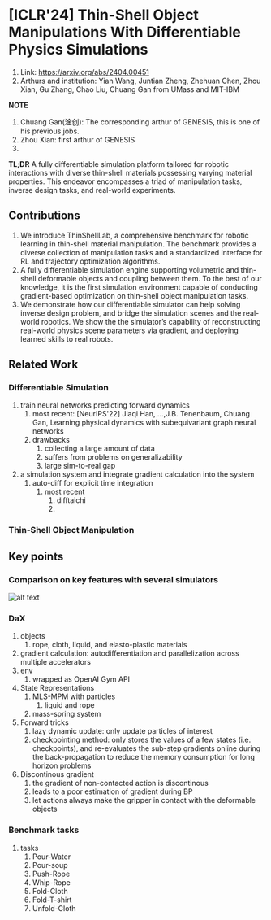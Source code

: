 # [ICLR'24] Thin-Shell Object Manipulations With Differentiable Physics Simulations
1. Link: https://arxiv.org/abs/2404.00451
2. Arthurs and institution: Yian Wang, Juntian Zheng, Zhehuan Chen, Zhou Xian, Gu Zhang, Chao Liu, Chuang Gan from UMass and MIT-IBM

**NOTE**
1. Chuang Gan(淦创): The corresponding arthur of GENESIS, this is one of his previous jobs.
2. Zhou Xian: first arthur of GENESIS
3. 
**TL;DR**
A fully differentiable simulation platform tailored for robotic interactions with diverse thin-shell materials possessing varying material properties.  This endeavor encompasses a triad of manipulation tasks, inverse design tasks, and real-world experiments. 

## Contributions
1.  We introduce ThinShellLab, a comprehensive benchmark for robotic learning in thin-shell material manipulation. The benchmark provides a diverse collection of manipulation tasks and a standardized interface for RL and trajectory optimization algorithms.
2. A fully differentiable simulation engine supporting volumetric and thin-shell deformable objects and coupling between them. To the best of our knowledge, it is the first simulation environment capable of conducting gradient-based optimization on thin-shell object manipulation tasks.
3. We demonstrate how our differentiable simulator can help solving inverse design problem, and bridge the simulation scenes and the real-world robotics. We show the the simulator’s capability of reconstructing real-world physics scene parameters via gradient, and deploying learned skills to real robots.
## Related Work
### Differentiable Simulation
1. train neural networks predicting forward dynamics
   1. most recent: [NeurIPS'22] Jiaqi Han, ...,J.B. Tenenbaum, Chuang Gan, Learning physical dynamics with subequivariant graph neural networks
   2. drawbacks
      1. collecting a large amount of data
      2. suffers from problems on generalizability
      3. large sim-to-real gap
2.  a simulation system and integrate gradient calculation into the system
    1.  auto-diff for explicit time integration
        1.  most recent
            1.  difftaichi
            2.  
### Thin-Shell Object Manipulation
## Key points
### Comparison on key features with several simulators
![alt text](image.png)
### DaX
1. objects
   1. rope, cloth, liquid, and elasto-plastic materials
2. gradient calculation:  autodifferentiation and parallelization across multiple accelerators
3. env
   1. wrapped as OpenAI Gym API
4. State Representations
   1. MLS-MPM with particles
      1. liquid and rope
   2. mass-spring system
5. Forward tricks
   1. lazy dynamic update: only update particles of interest
   2. checkpointing method: only stores the values of a few states (i.e. checkpoints), and re-evaluates the sub-step gradients online during the back-propagation to reduce the memory consumption for long horizon problems
6. Discontinous gradient
   1. the gradient of non-contacted action is discontinous
   2. leads to a poor estimation of gradient during BP
   3. let actions always make the gripper in contact with the deformable objects
   
### Benchmark tasks
1. tasks
   1. Pour-Water
   2. Pour-soup
   3. Push-Rope
   4. Whip-Rope
   5. Fold-Cloth
   6. Fold-T-shirt
   7. Unfold-Cloth
